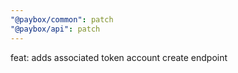 ```yaml
---
"@paybox/common": patch
"@paybox/api": patch
---
```


feat: adds associated token account create endpoint
